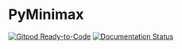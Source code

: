# PyMinimax

[![Gitpod Ready-to-Code](https://img.shields.io/badge/Gitpod-Ready--to--Code-blue?logo=gitpod)](https://gitpod.io/#https://github.com/beginnerSC/pyminimax)
[![Documentation Status](https://readthedocs.org/projects/pyminimax/badge/?version=latest)](https://pyminimax.readthedocs.io/en/latest/?badge=latest)
 
